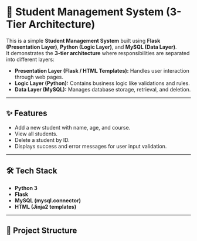 # 🏫 Student Management System (3-Tier Architecture)

This is a simple **Student Management System** built using **Flask (Presentation Layer)**, **Python (Logic Layer)**, and **MySQL (Data Layer)**.  
It demonstrates the **3-tier architecture** where responsibilities are separated into different layers:

- **Presentation Layer (Flask / HTML Templates):** Handles user interaction through web pages.
- **Logic Layer (Python):** Contains business logic like validations and rules.
- **Data Layer (MySQL):** Manages database storage, retrieval, and deletion.

---

## ✨ Features
- Add a new student with name, age, and course.
- View all students.
- Delete a student by ID.
- Displays success and error messages for user input validation.

---

## 🛠️ Tech Stack
- **Python 3**
- **Flask**
- **MySQL (mysql.connector)**
- **HTML (Jinja2 templates)**

---

## 📂 Project Structure
